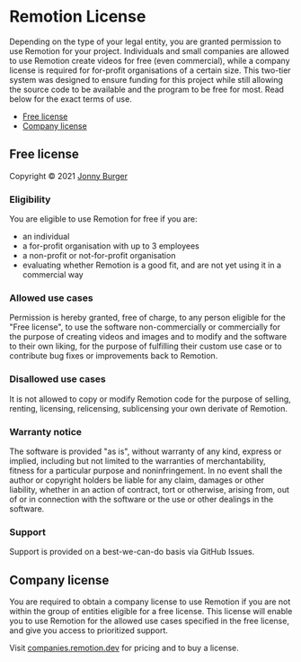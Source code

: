 # Remotion License

Depending on the type of your legal entity, you are granted permission to use Remotion for your project. Individuals and small companies are allowed to use Remotion create videos for free (even commercial), while a company license is required for for-profit organisations of a certain size. This two-tier system was designed to ensure funding for this project while still allowing the source code to be available and the program to be free for most. Read below for the exact terms of use.

- [Free license](#free-license)
- [Company license](#company-license)

## Free license

Copyright © 2021 [Jonny Burger](https://jonny.io)

### Eligibility

You are eligible to use Remotion for free if you are:

- an individual
- a for-profit organisation with up to 3 employees
- a non-profit or not-for-profit organisation
- evaluating whether Remotion is a good fit, and are not yet using it in a commercial way

### Allowed use cases

Permission is hereby granted, free of charge, to any person eligible for the "Free license", to use the software non-commercially or commercially for the purpose of creating videos and images and to modify and the software to their own liking, for the purpose of fulfilling their custom use case or to contribute bug fixes or improvements back to Remotion.

### Disallowed use cases

It is not allowed to copy or modify Remotion code for the purpose of selling, renting, licensing, relicensing, sublicensing your own derivate of Remotion.

### Warranty notice

The software is provided "as is", without warranty of any kind, express or implied, including but not limited to the warranties of merchantability, fitness for a particular purpose and noninfringement. In no event shall the author or copyright holders be liable for any claim, damages or other liability, whether in an action of contract, tort or otherwise, arising from, out of or in connection with the software or the use or other dealings in the software.

### Support

Support is provided on a best-we-can-do basis via GitHub Issues.

## Company license

You are required to obtain a company license to use Remotion if you are not within the group of entities eligible for a free license. This license will enable you to use Remotion for the allowed use cases specified in the free license, and give you access to prioritized support.

Visit [companies.remotion.dev](https://companies.remotion.dev) for pricing and to buy a license.